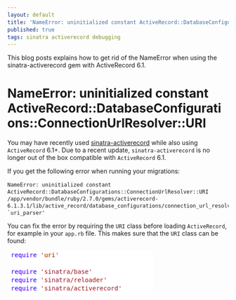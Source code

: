```yaml
---
layout: default
title: 'NameError: uninitialized constant ActiveRecord::DatabaseConfigurations::ConnectionUrlResolver::URI'
published: true
tags: sinatra activerecord debugging
---
```


This blog posts explains how to get rid of the NameError when
using the sinatra-activerecord gem with ActiveRecord 6.1.

<!--more-->

# NameError: uninitialized constant ActiveRecord::DatabaseConfigurations::ConnectionUrlResolver::URI

You may have recently used [sinatra-activerecord](https://github.com/sinatra-activerecord/sinatra-activerecord)
while also using `ActiveRecord` 6.1+. Due to a recent update, `sinatra-activerecord` is no longer out of the box
compatible with `ActiveRecord` 6.1.

If you get the following error when running your migrations:

```
NameError: uninitialized constant ActiveRecord::DatabaseConfigurations::ConnectionUrlResolver::URI
/app/vendor/bundle/ruby/2.7.0/gems/activerecord-6.1.3.1/lib/active_record/database_configurations/connection_url_resolver.rb:47:in `uri_parser'
```

You can fix the error by requiring the `URI` class before loading `ActiveRecord`, for example in your `app.rb` file. This makes sure that the `URI` class can be found:

![](/assets/activerecord-require-uri.png)
